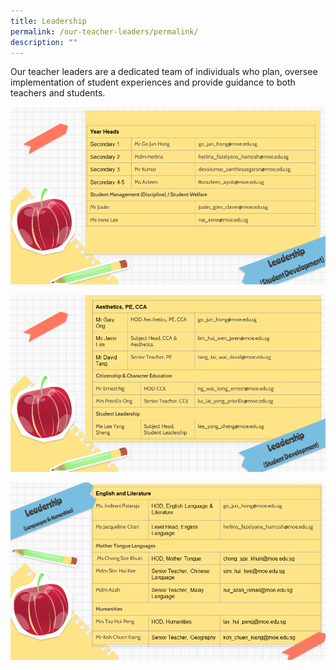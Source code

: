 ```yaml
---
title: Leadership
permalink: /our-teacher-leaders/permalink/
description: ""
---
```

Our teacher leaders are a dedicated team of individuals who plan, oversee implementation of student experiences and provide guidance to both teachers and students. 

![](/images/Leadership%20and%20Form%20Teachers/Slide1.png)

![](/images/Leadership%20and%20Form%20Teachers/Slide2.png)

![](/images/Leadership%20and%20Form%20Teachers/Slide3.png)



